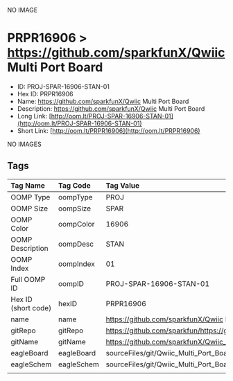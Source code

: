 


  
NO IMAGE  
# PRPR16906 > https://github.com/sparkfunX/Qwiic Multi Port Board

- ID: PROJ-SPAR-16906-STAN-01
- Hex ID: PRPR16906
- Name: https://github.com/sparkfunX/Qwiic Multi Port Board
- Description: https://github.com/sparkfunX/Qwiic Multi Port Board
- Long Link: [http://oom.lt/PROJ-SPAR-16906-STAN-01](http://oom.lt/PROJ-SPAR-16906-STAN-01)
- Short Link: [http://oom.lt/PRPR16906](http://oom.lt/PRPR16906)
  
NO IMAGES  
## Tags
  

|Tag Name|Tag Code|Tag Value|
| :--- | :--- | :--- |
|OOMP Type|oompType|PROJ|
|OOMP Size|oompSize|SPAR|
|OOMP Color|oompColor|16906|
|OOMP Description|oompDesc|STAN|
|OOMP Index|oompIndex|01|
|Full OOMP ID|oompID|PROJ-SPAR-16906-STAN-01|
|Hex ID (short code)|hexID|PRPR16906|
|name|name|https://github.com/sparkfunX/Qwiic Multi Port Board|
|gitRepo|gitRepo|https://github.com/sparkfun/https://github.com/sparkfunX/Qwiic_Multi_Port_Board|
|gitName|gitName|https://github.com/sparkfunX/Qwiic_Multi_Port_Board|
|eagleBoard|eagleBoard|sourceFiles/git/Qwiic_Multi_Port_Board/Qwiic_Multi_Port_Board/Qwiic_Multi_Port_Board.brd|
|eagleSchem|eagleSchem|sourceFiles/git/Qwiic_Multi_Port_Board/Qwiic_Multi_Port_Board/Qwiic_Multi_Port_Board.sch|
||||

